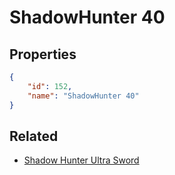 # ShadowHunter 40

<no description available>

## Properties

```json
{
    "id": 152,
    "name": "ShadowHunter 40"
}
```

## Related

- [Shadow Hunter Ultra Sword](../items/10785-shadow-hunter-ultra-sword.md)

